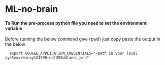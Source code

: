# ML-no-brain

#### To Run the pre-process python file you need to set the environment variable

Before running the below command give  {pwd} just copy paste the output in the below <path in your local system>
```
  export GOOGLE_APPLICATION_CREDENTIALS="<path in your local system>/vinay121996-daf390ddfaed.json"
```
